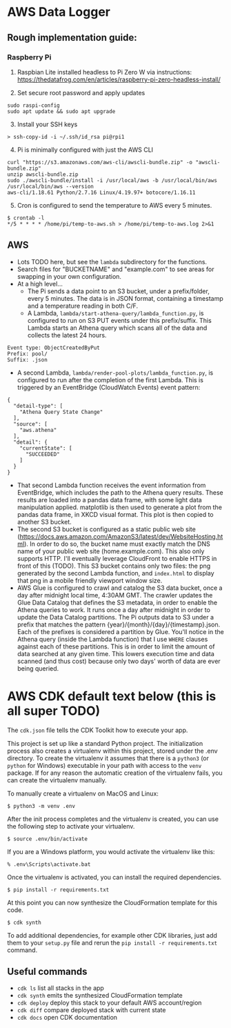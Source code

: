 # AWS Data Logger

## Rough implementation guide:

### Raspberry Pi

1. Raspbian Lite installed headless to Pi Zero W via instructions: https://thedatafrog.com/en/articles/raspberry-pi-zero-headless-install/ 

2. Set secure root password and apply updates

```
sudo raspi-config
sudo apt update && sudo apt upgrade
```

3. Install your SSH keys

```
> ssh-copy-id -i ~/.ssh/id_rsa pi@rpi1
```

4. Pi is minimally configured with just the AWS CLI

```
curl "https://s3.amazonaws.com/aws-cli/awscli-bundle.zip" -o "awscli-bundle.zip"
unzip awscli-bundle.zip
sudo ./awscli-bundle/install -i /usr/local/aws -b /usr/local/bin/aws
/usr/local/bin/aws --version
aws-cli/1.18.61 Python/2.7.16 Linux/4.19.97+ botocore/1.16.11
```

5. Cron is configured to send the temperature to AWS every 5 minutes.

```
$ crontab -l
*/5 * * * * /home/pi/temp-to-aws.sh > /home/pi/temp-to-aws.log 2>&1
```

## AWS

* Lots TODO here, but see the `lambda` subdirectory for the functions. 
* Search files for "BUCKETNAME" and "example.com" to see areas for swapping in your own configuration.
* At a high level...
  * The Pi sends a data point to an S3 bucket, under a prefix/folder, every 5 minutes. The data is in JSON format, containing a timestamp and a temperature reading in both C/F.
  * A Lambda, `lambda/start-athena-query/lambda_function.py`, is configured to run on S3 PUT events under this prefix/suffix. This Lambda starts an Athena query which scans all of the data and collects the latest 24 hours.
```
Event type: ObjectCreatedByPut
Prefix: pool/
Suffix: .json
```
  * A second Lambda, `lambda/render-pool-plots/lambda_function.py`, is configured to run after the completion of the first Lambda. This is triggered by an EventBridge (CloudWatch Events) event pattern:
```
{
  "detail-type": [
    "Athena Query State Change"
  ],
  "source": [
    "aws.athena"
  ],
  "detail": {
    "currentState": [
      "SUCCEEDED"
    ]
  }
}
```
  * That second Lambda function receives the event information from EventBridge, which includes the path to the Athena query results. These results are loaded into a pandas data frame, with some light data manipulation applied. matplotlib is then used to generate a plot from the pandas data frame, in XKCD visual format. This plot is then copied to another S3 bucket.
  * The second S3 bucket is configured as a static public web site (https://docs.aws.amazon.com/AmazonS3/latest/dev/WebsiteHosting.html). In order to do so, the bucket name must exactly match the DNS name of your public web site (home.example.com). This also only supports HTTP. I'll eventually leverage CloudFront to enable HTTPS in front of this (TODO). This S3 bucket contains only two files: the png generated by the second Lambda function, and `index.html` to display that png in a mobile friendly viewport window size.
  * AWS Glue is configured to crawl and catalog the S3 data bucket, once a day after midnight local time, 4:30AM GMT. The crawler updates the Glue Data Catalog that defines the S3 metadata, in order to enable the Athena queries to work. It runs once a day after midnight in order to update the Data Catalog partitions. The Pi outputs data to S3 under a prefix that matches the pattern {year}/{month}/{day}/{timestamp}.json. Each of the prefixes is considered a partition by Glue. You'll notice in the Athena query (inside the Lambda function) that I use `WHERE` clauses against each of these partitions. This is in order to limit the amount of data searched at any given time. This lowers execution time and data scanned (and thus cost) because only two days' worth of data are ever being queried. 

# AWS CDK default text below (this is all super TODO)

The `cdk.json` file tells the CDK Toolkit how to execute your app.

This project is set up like a standard Python project.  The initialization
process also creates a virtualenv within this project, stored under the .env
directory.  To create the virtualenv it assumes that there is a `python3`
(or `python` for Windows) executable in your path with access to the `venv`
package. If for any reason the automatic creation of the virtualenv fails,
you can create the virtualenv manually.

To manually create a virtualenv on MacOS and Linux:

```
$ python3 -m venv .env
```

After the init process completes and the virtualenv is created, you can use the following
step to activate your virtualenv.

```
$ source .env/bin/activate
```

If you are a Windows platform, you would activate the virtualenv like this:

```
% .env\Scripts\activate.bat
```

Once the virtualenv is activated, you can install the required dependencies.

```
$ pip install -r requirements.txt
```

At this point you can now synthesize the CloudFormation template for this code.

```
$ cdk synth
```

To add additional dependencies, for example other CDK libraries, just add
them to your `setup.py` file and rerun the `pip install -r requirements.txt`
command.

## Useful commands

 * `cdk ls`          list all stacks in the app
 * `cdk synth`       emits the synthesized CloudFormation template
 * `cdk deploy`      deploy this stack to your default AWS account/region
 * `cdk diff`        compare deployed stack with current state
 * `cdk docs`        open CDK documentation